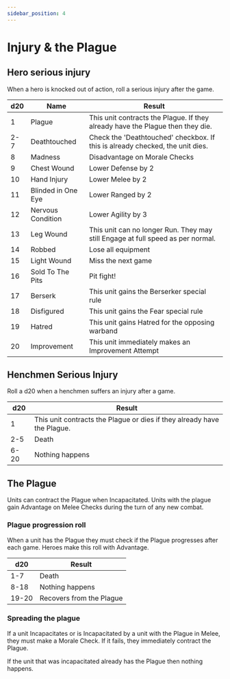 ```yaml
---
sidebar_position: 4
---
```

# Injury & the Plague

## Hero serious injury
When a hero is knocked out of action, roll a serious injury after the game.

| d20 | Name               | Result                                                                          |
| --- | ------------------ | ------------------------------------------------------------------------------- |
| 1   | Plague             | This unit contracts the Plague. If they already have the Plague then they die.  |
| 2-7 | Deathtouched       | Check the 'Deathtouched' checkbox. If this is already checked, the unit dies.   |
| 8   | Madness            | Disadvantage on Morale Checks                                                   |
| 9   | Chest Wound        | Lower Defense by 2                                                              |
| 10  | Hand Injury        | Lower Melee by 2                                                                |
| 11  | Blinded in One Eye | Lower Ranged by 2                                                               |
| 12  | Nervous Condition  | Lower Agility by 3                                                              |
| 13  | Leg Wound          | This unit can no longer Run. They may still Engage at full speed as per normal. |
| 14  | Robbed             | Lose all equipment                                                              |
| 15  | Light Wound        | Miss the next game                                                              |
| 16  | Sold To The Pits   | Pit fight!                                                                      |
| 17  | Berserk            | This unit gains the Berserker special rule                                      |
| 18  | Disfigured         | This unit gains the Fear special rule                                           |
| 19  | Hatred             | This unit gains Hatred for the opposing warband                                 |
| 20  | Improvement        | This unit immediately makes an Improvement Attempt                              |

## Henchmen Serious Injury

Roll a d20 when a henchmen suffers an injury after a game.

| d20  | Result                                                                  |
| ---- | ----------------------------------------------------------------------- |
| 1    | This unit contracts the Plague or dies if they already have the Plague. |
| 2-5  | Death                                                                   |
| 6-20 | Nothing happens                                                         |
## The Plague
Units can contract the Plague when Incapacitated. Units with the plague gain Advantage on Melee Checks during the turn of any new combat.

### Plague progression roll
When a unit has the Plague they must check if the Plague progresses after each game. Heroes make this roll with Advantage.

| d20   | Result                   |
| ----- | ------------------------ |
| 1-7   | Death                    |
| 8-18  | Nothing happens          |
| 19-20 | Recovers from the Plague |

### Spreading the plague
If a unit Incapacitates or is Incapacitated by a unit with the Plague in Melee, they must make a Morale Check. If it fails, they immediately contract the Plague.

If the unit that was incapacitated already has the Plague then nothing happens.